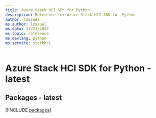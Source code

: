 ```yaml
---
title: Azure Stack HCI SDK for Python
description: Reference for Azure Stack HCI SDK for Python
author: lmazuel
ms.author: lmazuel
ms.data: 11/21/2022
ms.topic: reference
ms.devlang: python
ms.service: stackhci
---
```

# Azure Stack HCI SDK for Python - latest
## Packages - latest
[!INCLUDE [packages](stack-hci-index.md)]